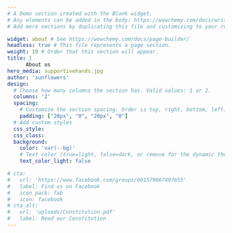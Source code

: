 ```yaml
---
# A Demo section created with the Blank widget.
# Any elements can be added in the body: https://wowchemy.com/docs/writing-markdown-latex/
# Add more sections by duplicating this file and customizing to your requirements.

widget: about # See https://wowchemy.com/docs/page-builder/
headless: true # This file represents a page section.
weight: 10 # Order that this section will appear.
title: |
      About us
hero_media: supportivehands.jpg
author: 'sunflowers'
design:
  # Choose how many columns the section has. Valid values: 1 or 2.
  columns: '2'
  spacing:
    # Customize the section spacing. Order is top, right, bottom, left.
    padding: ["20px", "0", "20px", "0"]
  # Add custom styles
  css_style:
  css_class:
  background:
    color: 'var(--bg)'
    # Text color (true=light, false=dark, or remove for the dynamic theme color).
    text_color_light: false

# cta:
#   url: 'https://www.facebook.com/groups/601579067497655'
#   label: Find us on Facebook
#   icon_pack: fab
#   icon: facebook
# cta_alt:
#   url: 'uploads/Constitution.pdf'
#   label: Read our Constitution
---
```


<!-- # Community Group -->

<!-- <i class="fa-brands fa-facebook"></i> <a href="https://www.facebook.com/groups/601579067497655" target="_blank">Sunflowers Wales (Соняшники)</a> -->

<!-- <br/> -->

<!-- Welcome to the website of **Sunflowers Wales**, a nonprofit Community Group organized by Ukrainian volunteers in Wales to support Ukrainians affected by Russia’s invasion. -->

<!-- We are a group of friends who actively worked from 2014; in particular, we organised regular shipments of humanitarian aid and medical supplies to Ukraine. -->

<!-- Starting from April 2022, another our big activity is the help to Ukrainian refugees. -->
<!-- We are aimed to unite Ukrainians arrived in Wales, help them to settle to the Welsh community keeping the contact with their own.  -->

<!-- You can find on this site info <a href="/about/">about us</a> and our <a href="/news/">recent shipments and fundraising activities</a>, about <a href="/events/">recent events</a> we organised or participated, about our <a href="/contact/">contacts</a>, and various <a href="/donate/">ways to support</a> Ukrainians suffering from the barbaric aggression.  -->

<!-- Use the top menu to navigate this site (icon <i class="fa-solid fa-bars"></i> on phones).  -->

<!-- {{% cta cta_link="https://www.facebook.com/groups/601579067497655" cta_text="Find us on Facebook" %}}  -->
